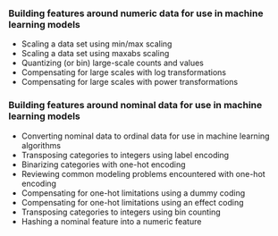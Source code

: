 ### Building features around numeric data for use in machine learning models
* Scaling a data set using min/max scaling
* Scaling a data set using maxabs scaling
* Quantizing (or bin) large-scale counts and values
* Compensating for large scales with log transformations
* Compensating for large scales with power transformations

### Building features around nominal data for use in machine learning models
* Converting nominal data to ordinal data for use in machine learning algorithms
* Transposing categories to integers using label encoding
* Binarizing categories with one-hot encoding
* Reviewing common modeling problems encountered with one-hot encoding
* Compensating for one-hot limitations using a dummy coding
* Compensating for one-hot limitations using an effect coding
* Transposing categories to integers using bin counting
* Hashing a nominal feature into a numeric feature
